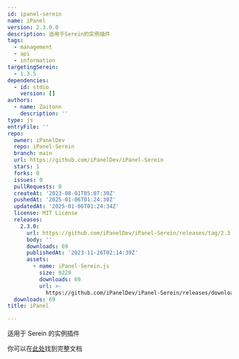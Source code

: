 ```yaml
---
id: ipanel-serein
name: iPanel
version: 2.3.0.0
description: 适用于Serein的实例插件
tags:
  - management
  - api
  - information
targetingSerein:
  - 1.3.5
dependencies:
  - id: stdio
    version: []
authors:
  - name: Zaitonn
    description: ''
type: js
entryFile: ''
repo:
  owner: iPanelDev
  repo: iPanel-Serein
  branch: main
  url: https://github.com/iPanelDev/iPanel-Serein
  stars: 1
  forks: 0
  issues: 0
  pullRequests: 0
  createAt: '2023-08-01T05:07:30Z'
  pushedAt: '2025-01-06T01:24:30Z'
  updatedAt: '2025-01-06T01:24:34Z'
  license: MIT License
  releases:
    2.3.0:
      url: https://github.com/iPanelDev/iPanel-Serein/releases/tag/2.3.0
      body: ''
      downloads: 69
      publishedAt: '2023-11-26T02:14:39Z'
      assets:
        - name: iPanel-Serein.js
          size: 9229
          downloads: 69
          url: >-
            https://github.com/iPanelDev/iPanel-Serein/releases/download/2.3.0/iPanel-Serein.js
  downloads: 69
title: iPanel

---
```




适用于 Serein 的实例插件

你可以在[此处](https://ipaneldev.github.io/docs/guide/composition/instance/Serein/)找到完整文档
